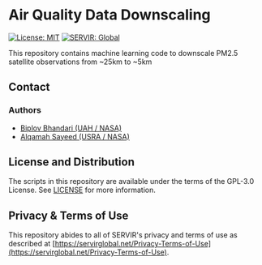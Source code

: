 # Air Quality Data Downscaling

[![License: MIT](https://img.shields.io/badge/License-MIT-yellow.svg)](https://opensource.org/licenses/MIT)
[![SERVIR: Global](https://img.shields.io/badge/SERVIR-Global-green)](https://servirglobal.net)

This repository contains machine learning code to downscale PM2.5 satellite observations from ~25km to ~5km

## Contact

### Authors

- [Biplov Bhandari (UAH / NASA)](mailto:bB0134@uah.edu)
- [Alqamah Sayeed (USRA / NASA)](mailto:asayeed@usra.edu)

## License and Distribution

The scripts in this repository are available under the terms of the GPL-3.0 License. See
[LICENSE](https://github.com/SERVIR/aq_downscale/blob/main/license.txt) for more information.

## Privacy & Terms of Use

This repository abides to all of SERVIR's privacy and terms of use as described
at [https://servirglobal.net/Privacy-Terms-of-Use](https://servirglobal.net/Privacy-Terms-of-Use).
